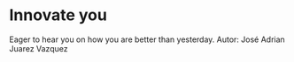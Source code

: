 # Innovate you
Eager to hear you on how you are better than yesterday.
Autor: José Adrian Juarez Vazquez
